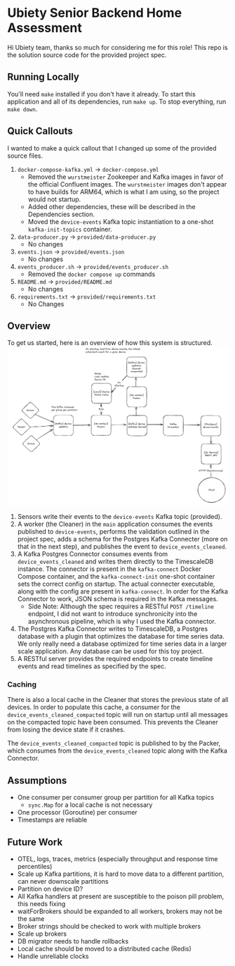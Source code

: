 # Ubiety Senior Backend Home Assessment
Hi Ubiety team, thanks so much for considering me for this role! This repo is the solution source code for the provided project spec.

## Running Locally
You'll need `make` installed if you don't have it already. To start this application and all of its dependencies, run `make up`. To stop everything, run `make down`.

## Quick Callouts
I wanted to make a quick callout that I changed up some of the provided source files.
1. `docker-compose-kafka.yml` -> `docker-compose.yml`
    - Removed the `wurstmeister` Zookeeper and Kafka images in favor of the official Confluent images. The `wurstmeister` images don't appear to have builds for ARM64, which is what I am using, so the project would not startup.
    - Added other dependencies, these will be described in the Dependencies section.
    - Moved the `device-events` Kafka topic instantiation to a one-shot `kafka-init-topics` container.
2. `data-producer.py` -> `provided/data-producer.py`
    - No changes
3. `events.json` -> `provided/events.json`
    - No changes
4. `events_producer.sh` -> `provided/events_producer.sh`
    - Removed the `docker compose up` commands
5. `README.md` -> `provided/README.md`
    - No changes
6. `requirements.txt` -> `provided/requirements.txt`
    - No Changes
    
## Overview
To get us started, here is an overview of how this system is structured.
![alt text](architecture.png "Architecture")

1. Sensors write their events to the `device-events` Kafka topic (provided).
2. A worker (the Cleaner) in the `main` application consumes the events published to `device-events`, performs the validation outlined in the project spec, adds a schema for the Postgres Kafka Connecter (more on that in the next step), and publishes the event to `device_events_cleaned`.
3. A Kafka Postgres Connector consumes events from `device_events_cleaned` and writes them directly to the TimescaleDB instance. The connector is present in the `kafka-connect` Docker Compose container, and the `kafka-connect-init` one-shot container sets the correct config on startup. The actual connecter executable, along with the config are present in `kafka-connect`. In order for the Kafka Connector to work, JSON schema is required in the Kafka messages.
    - Side Note: Although the spec requires a RESTful `POST /timeline` endpoint, I did not want to introduce synchronicity into the asynchronous pipeline, which is why I used the Kafka connector.
4. The Postgres Kafka Connector writes to TimescaleDB, a Postgres database with a plugin that optimizes the database for time series data. We only really need a database optimized for time series data in a larger scale application. Any database can be used for this toy project.
5. A RESTful server provides the required endpoints to create timeline events and read timelines as specified by the spec.

### Caching
There is also a local cache in the Cleaner that stores the previous state of all devices. In order to populate this cache, a consumer for the `device_events_cleaned_compacted` topic will run on startup until all messages on the compacted topic have been consumed. This prevents the Cleaner from losing the device state if it crashes.

The `device_events_cleaned_compacted` topic is published to by the Packer, which consumes from the `device_events_cleaned` topic along with the Kafka Connector.

## Assumptions
- One consumer per consumer group per partition for all Kafka topics
    - `sync.Map` for a local cache is not necessary 
- One processor (Goroutine) per consumer
- Timestamps are reliable


## Future Work
- OTEL, logs, traces, metrics (especially throughput and response time percentiles)
- Scale up Kafka partitions, it is hard to move data to a different partition, can never downscale partitions
- Partition on device ID?
- All Kafka handlers at present are susceptible to the poison pill problem, this needs fixing
- waitForBrokers should be expanded to all workers, brokers may not be the same
- Broker strings should be checked to work with multiple brokers
- Scale up brokers
- DB migrator needs to handle rollbacks
- Local cache should be moved to a distributed cache (Redis)
- Handle unreliable clocks